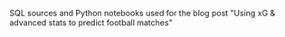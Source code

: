 SQL sources and Python notebooks used for the blog post
"Using xG & advanced stats to predict football matches"

